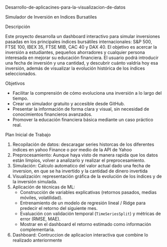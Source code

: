 Desarrollo-de-aplicacines-para-la-visualizacion-de-datos

Simulador de Inversión en Indices Bursatiles 

Descripción

Este proyecto desarrolla un dashboard interactivo para simular inversiones pasadas en los principales índices bursátiles internacionales: S&P 500, FTSE 100, IBEX 35, FTSE MIB, CAC 40 y DAX 40.
El objetivo es acercar la inversión a estudiantes, pequeños ahorradores y cualquier persona interesada en mejorar su educación financiera. El usuario podrá introducir una fecha de inversión y una  cantidad, y descubrir cuánto valdría hoy esa inversión, además de visualizar la evolución histórica de los índices seleccionados.

Objetivos

- Facilitar la comprensión de cómo evoluciona una inversión a lo largo del tiempo.  
- Crear un simulador gratuito y accesible desde GitHub.  
- Presentar la información de forma clara y visual, sin necesidad de conocimientos financieros avanzados.  
- Promover la educación financiera básica mediante un caso práctico real.

Plan Inicial de Trabajo

1. Recopilación de datos: descaragar series historcas de los diferentes indices en yahoo Finance o por medio de la API de Yahoo
2. Preprocesamiento: Aunque haya visto de manera rapida que los datos están limpios, volver a analizarlo y realizar el preprocesamiento.
3. Simulación: Calculo automatico del valor actual dado una fecha de inversion, en que se ha invertido y la cantidad de dinero invertida
4. Visualización: representación gráfica de la evolución de los índices y de la inversión simulada.
5. Aplicación de técnicas de ML:
	- Construcción de variables explicativas (retornos pasados, medias móviles, volatilidad).  
   - Entrenamiento de un modelo de regresión lineal / Ridge para predecir el retorno del siguiente mes. 
   - Evaluación con validación temporal (`TimeSeriesSplit`) y métricas de error (RMSE, MAE).  
   - Mostrar en el dashboard el retorno estimado como información complementaria.  
6. Dashboard: Contruccion de aplicacion interactiva que combine lo realizado anteriormente
   

